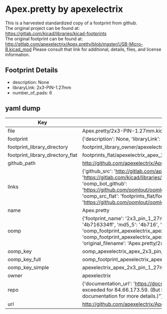# Apex.pretty by apexelectrix  
This is a harvested standardized copy of a footprint from github.  
The original project can be found at:  
https://gitlab.com/kicad/libraries/kicad-footprints  
The original footprint can be found at:
http://gitlab.com/apexelectrix/Apex.pretty/blob/master/USB-Micro-B.kicad_mod
Please consult that link for additional, details, files, and license information.  
## Footprint Details
* description: None  
* libraryLink: 2x3-PIN-1.27mm  
* number_of_pads: 6  
## yaml dump  
| Key | Value |  
| --- | --- |  
| file | Apex.pretty/2x3-PIN-1.27mm.kicad_mod |  
| footprint | {'description': None, 'libraryLink': '2x3-PIN-1.27mm', 'number_of_pads': 6} |  
| footprint_library_directory | footprint_library_owner/apexelectrix_Apex.pretty |  
| footprint_library_directory_flat | footprints_flat/apexelectrix_apex_2x3_pin_1_27mm/working |  
| github_path | http://github.com/apexelectrix/Apex.pretty/blob/master/2x3-PIN-1.27mm.kicad_mod |  
| links | {'github_src': 'http://gitlab.com/apexelectrix/Apex.pretty/blob/master/USB-Micro-B.kicad_mod', 'github_src_repo': 'https://gitlab.com/kicad/libraries/kicad-footprints', 'oomp_bot': 'footprints/apexelectrix_apex_2x3_pin_1_27mm/working', 'oomp_bot_github': 'https://github.com/oomlout/oomlout_oomp_footprint_bot/tree/main/footprints/apexelectrix_apex_2x3_pin_1_27mm/working', 'oomp_src_flat': 'footprints_flat/footprints_flat/apexelectrix_apex_2x3_pin_1_27mm/working', 'oomp_src_flat_github': 'https://github.com/oomlout/oomlout_oomp_footprint_src/tree/main/footprints_flat/apexelectrix_apex_2x3_pin_1_27mm/working'} |  
| name | Apex.pretty |  
| oomp | {'footprint_name': '2x3_pin_1_27mm', 'library_name': 'apex', 'md5': '4b716334ffbf3c3938cdf2241ba8979a', 'md5_10': '4b716334ff', 'md5_5': '4b716', 'md5_6': '4b7163', 'oomp_key': 'oomp_apexelectrix_apex_2x3_pin_1_27mm', 'oomp_key_extra': 'oomp_footprint_apexelectrix_apex_2x3_pin_1_27mm', 'oomp_key_full': 'oomp_footprint_apexelectrix_apex_2x3_pin_1_27mm_4b7163', 'oomp_key_simple': 'apexelectrix_apex_2x3_pin_1_27mm', 'original_filename': 'Apex.pretty/2x3-PIN-1.27mm.kicad_mod', 'owner_name': 'apexelectrix'} |  
| oomp_key | oomp_apexelectrix_apex_2x3_pin_1_27mm |  
| oomp_key_full | oomp_footprint_apexelectrix_apex_2x3_pin_1_27mm |  
| oomp_key_simple | apexelectrix_apex_2x3_pin_1_27mm |  
| owner | apexelectrix |  
| repo | {'documentation_url': 'https://docs.github.com/rest/overview/resources-in-the-rest-api#rate-limiting', 'message': "API rate limit exceeded for 84.66.173.59. (But here's the good news: Authenticated requests get a higher rate limit. Check out the documentation for more details.)"} |  
| url | http://github.com/apexelectrix/Apex.pretty |  

